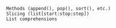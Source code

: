         Methods (append(), pop(), sort(), etc.)
        Slicing (list[start:stop:step])
        List comprehensions
